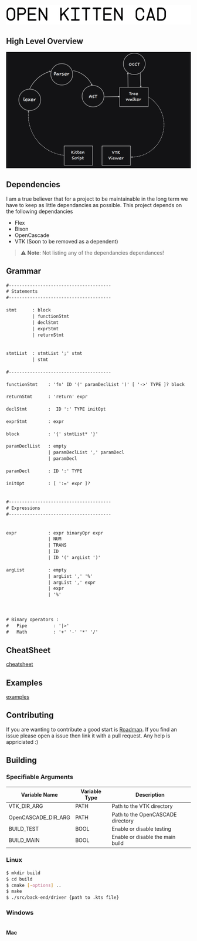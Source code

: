 ![image](./images/OpenKittenCad.png)


## High Level Overview
![image](./images/Overview.png)


## Dependencies 
I am a true believer that for a project to be 
maintainable in the long term we have to keep
as little dependancies as possible. This project
depends on the following dependancies 

- Flex
- Bison
- OpenCascade
- VTK (Soon to be removed as a dependent)

> :warning: **Note**: Not listing any of the dependancies dependances!


## Grammar
```txt
#---------------------------------------
# Statements
#---------------------------------------

stmt      : block
          | functionStmt
          | declStmt
          | exprStmt
          | returnStmt


stmtList  : stmtList ';' stmt
          | stmt

#---------------------------------------

functionStmt    : 'fn' ID '(' paramDeclList ')' [ '->' TYPE ]? block

returnStmt      : 'return' expr

declStmt        :  ID ':' TYPE initOpt

exprStmt        : expr

block           : '{' stmtList* '}'

paramDeclList   : empty
                | paramDeclList ',' paramDecl
                | paramDecl

paramDecl       : ID ':' TYPE

initOpt         : [ ':=' expr ]?


#---------------------------------------
# Expressions
#---------------------------------------


expr            : expr binaryOpr expr
                | NUM 
                | TRANS 
                | ID 
                | ID '(' argList ')'

argList         : empty
                | argList ',' '%'
                | argList ',' expr
                | expr 
                | '%'
    


# Binary operators :
#   Pipe          : '|>'
#   Math          : '+' '-' '*' '/' 
```


## CheatSheet

[cheatsheet](./cheatsheet.md)

## Examples

[examples](./examples.md)


## Contributing
If you are wanting to contribute a good start is [Roadmap](https://github.com/notalfredo/OpenKittenCAD/issues/1).
If you find an issue please open a issue then link it with a pull request. Any help is appriciated :)

## Building

### Specifiable Arguments 

| Variable Name          | Variable Type | Description                                 |
|------------------------|---------------|---------------------------------------------|
| VTK_DIR_ARG            | PATH          | Path to the VTK directory                   |
| OpenCASCADE_DIR_ARG    | PATH          | Path to the OpenCASCADE directory           |
| BUILD_TEST             | BOOL          | Enable or disable testing                   |
| BUILD_MAIN             | BOOL          | Enable or disable the main build            |


### Linux
```bash
$ mkdir build 
$ cd build
$ cmake [-options] ..
$ make
$ ./src/back-end/driver {path to .kts file}
```


### Windows
```

```

#### Mac
```

```
